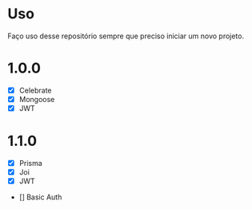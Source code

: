 # Uso

Faço uso desse repositório sempre que preciso iniciar um novo projeto.



# 1.0.0

- [x] Celebrate
- [x] Mongoose
- [x] JWT

# 1.1.0
- [x] Prisma
- [x] Joi
- [x] JWT
- [] Basic Auth
